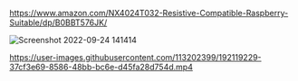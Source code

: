 https://www.amazon.com/NX4024T032-Resistive-Compatible-Raspberry-Suitable/dp/B0BBT576JK/

![Screenshot 2022-09-24 141414](https://user-images.githubusercontent.com/113202399/192119351-8ef5720d-0d7b-47e4-85e6-d00895e6ad33.png)


https://user-images.githubusercontent.com/113202399/192119229-37cf3e69-8586-48bb-bc6e-d45fa28d754d.mp4

